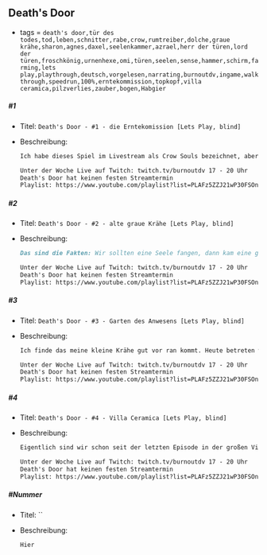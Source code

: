## Death's Door

* tags = `death's door,tür des todes,tod,leben,schnitter,rabe,crow,rumtreiber,dolche,graue krähe,sharon,agnes,daxel,seelenkammer,azrael,herr der türen,lord der türen,froschkönig,urnenhexe,omi,türen,seelen,sense,hammer,schirm,farming,lets play,playthrough,deutsch,vorgelesen,narrating,burnoutdv,ingame,walkthrough,speedrun,100%,erntekommission,topkopf,villa ceramica,pilzverlies,zauber,bogen,Habgier`

##### #1

* Titel: `Death's Door - #1 - die Erntekomission [Lets Play, blind]`

* Beschreibung:

  ```markdown
  Ich habe dieses Spiel im Livestream als Crow Souls bezeichnet, aber eigentlich stimmt das nicht wirklich. Wenn ich das tun würde wäre ja quasi jedes Spiel ein Dark Souls Clon. Und dabei gab es doch schon andere Spiele die sich ähnlichen Prinzipien bedienen davor und damit meine ich nicht nur Demon Souls. Wie dem aber auch sei, wir sind eine Krähe und anscheinend eine Art Sub-Dienstleister für den Tod. So habe ich das zumindest verstanden. Die Behörde läuft aber nicht mehr so gut, daher ist es ziemlich selten einen Auftrag zu haben und dann geht auch noch irgendwas schief. Erwarten tut uns dann eine Welt voller Gegner und Rätsel. Anfangen tun wir aber mit einem Waldgeist, alles Andere danach.
  
  Unter der Woche Live auf Twitch: twitch.tv/burnoutdv 17 - 20 Uhr
  Death's Door hat keinen festen Streamtermin
  Playlist: https://www.youtube.com/playlist?list=PLAFz5ZZJ21wP30FSOnH8_2ppUqi9a9QzJ
  ```

##### #2

* Titel: `Death's Door - #2 - alte graue Krähe [Lets Play, blind]`

* Beschreibung:

  ```markdown
  Das sind die Fakten: Wir sollten eine Seele fangen, dann kam eine große graue Krähe und hat uns auf den Kopf geschlagen. Dann war die Seele weg. Ohne diese Seele die wir in die Seelenkammer zurückgeben haben wir ein großes Problem weil wir dann nicht die Tür schließen können. Wenn die Tür nicht geschlossen ist dann sind wir wohl sterblich. Für eine Krähe ist das wohl ein echtes Problem. Ich bin mir übrigens nicht so richtig sicher ob wir jetzt ein Rabe oder eine Krähe sind. Letztendlich spielt es bestimmt keine Rolle, aber ganz sicher bin ich mir halt trotzdem nicht. Wie dem aber auch sei, heute treffen wir die große graue Krähe die uns bestohlen hat. Außerdem treffen wir auch noch den Zwiebelsuppenritter. Ich kann mir eigentlich nicht vorstellen das der Mann keine Referenz ist.
  
  Unter der Woche Live auf Twitch: twitch.tv/burnoutdv 17 - 20 Uhr
  Death's Door hat keinen festen Streamtermin
  Playlist: https://www.youtube.com/playlist?list=PLAFz5ZZJ21wP30FSOnH8_2ppUqi9a9QzJ
  ```

##### #3

* Titel: `Death's Door - #3 - Garten des Anwesens [Lets Play, blind]`

* Beschreibung:

  ```markdown
  Ich finde das meine kleine Krähe gut vor ran kommt. Heute betreten wir das Anwesen der Hexe. Eigentlich wissen wir noch gar nicht allzu viel über das Leben der anscheinend Unsterblichen. Aber wir haben immerhin schon ein paar Informationen vom Zwiebelsuppenritter erfahren. Ich bin übrigens immer noch sehr enttäuscht das er keine tiefen "hmm" von sich gibt. Immerhin ist er genauso nutzlos wie Siegmeyer (nicht Siegwart). Ich mag es wenn Spiele solche Konstanten mitbringen. Außerdem sterben wir heute ein wenig öfter als früher, das liegt größtenteils aber daran das ich einfach zu gierig bin anstatt die vorsichtige Route zu nehmen. Man kann also durchaus beglückwünschen das die Schwierigkeit bisher langsam aber dennoch stetig angestiegen ist.
  
  Unter der Woche Live auf Twitch: twitch.tv/burnoutdv 17 - 20 Uhr
  Death's Door hat keinen festen Streamtermin
  Playlist: https://www.youtube.com/playlist?list=PLAFz5ZZJ21wP30FSOnH8_2ppUqi9a9QzJ
  ```

##### #4

* Titel: `Death's Door - #4 - Villa Ceramica [Lets Play, blind]`

* Beschreibung:

  ```markdown
  Eigentlich sind wir schon seit der letzten Episode in der großen Villa aber wie die Dinge nun einmal laufen zieht sich so eine Reise halt ein wenig und an sich steht der Ort heute noch einmal im besonderen Fokus. Allen Anschein nach ist der Ort von größeren Lebewesen bewohnt, es könnte aber auch einfach daran liegen das unsere kleine Krähe nicht die größte ist. Und außerdem sieht es aber so aus als wären die meisten Türen verschlossen, die Bewohner andere Wege der Fortbewegung nutzend. Es stellt sich auch ein wenig die Frage ob es überhaupt andere Bewohner gibt. Offensichtlich haben wir es mit einer größeren Menge an Porzellanwesen zu tun aber die scheinen mir keine echte eigene Agenda zu haben, man könnte durchaus von einem unbehaglichen Ort sprechen.
  
  Unter der Woche Live auf Twitch: twitch.tv/burnoutdv 17 - 20 Uhr
  Death's Door hat keinen festen Streamtermin
  Playlist: https://www.youtube.com/playlist?list=PLAFz5ZZJ21wP30FSOnH8_2ppUqi9a9QzJ
  ```

##### #Nummer

* Titel: ``

* Beschreibung:

  ```markdown
  Hier
  ```